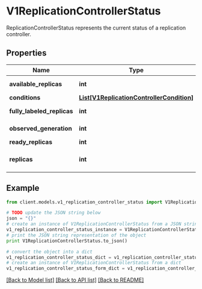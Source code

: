 # V1ReplicationControllerStatus

ReplicationControllerStatus represents the current status of a replication controller.

## Properties
Name | Type | Description | Notes
------------ | ------------- | ------------- | -------------
**available_replicas** | **int** | The number of available replicas (ready for at least minReadySeconds) for this replication controller. | [optional] 
**conditions** | [**List[V1ReplicationControllerCondition]**](V1ReplicationControllerCondition.md) | Represents the latest available observations of a replication controller&#39;s current state. | [optional] 
**fully_labeled_replicas** | **int** | The number of pods that have labels matching the labels of the pod template of the replication controller. | [optional] 
**observed_generation** | **int** | ObservedGeneration reflects the generation of the most recently observed replication controller. | [optional] 
**ready_replicas** | **int** | The number of ready replicas for this replication controller. | [optional] 
**replicas** | **int** | Replicas is the most recently observed number of replicas. More info: https://kubernetes.io/docs/concepts/workloads/controllers/replicationcontroller#what-is-a-replicationcontroller | 

## Example

```python
from client.models.v1_replication_controller_status import V1ReplicationControllerStatus

# TODO update the JSON string below
json = "{}"
# create an instance of V1ReplicationControllerStatus from a JSON string
v1_replication_controller_status_instance = V1ReplicationControllerStatus.from_json(json)
# print the JSON string representation of the object
print V1ReplicationControllerStatus.to_json()

# convert the object into a dict
v1_replication_controller_status_dict = v1_replication_controller_status_instance.to_dict()
# create an instance of V1ReplicationControllerStatus from a dict
v1_replication_controller_status_form_dict = v1_replication_controller_status.from_dict(v1_replication_controller_status_dict)
```
[[Back to Model list]](../README.md#documentation-for-models) [[Back to API list]](../README.md#documentation-for-api-endpoints) [[Back to README]](../README.md)


